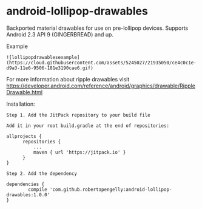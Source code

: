 # android-lollipop-drawables

Backported material drawables for use on pre-lollipop devices. Supports Android 2.3 API 9 (GINGERBREAD) and up.

Example

    ![lollipopdrawablesexample](https://cloud.githubusercontent.com/assets/5245027/21935050/ce4c0c1e-d9a3-11e6-9506-181e3190cae6.gif)

For more information about ripple drawables visit https://developer.android.com/reference/android/graphics/drawable/RippleDrawable.html

Installation:

    Step 1. Add the JitPack repository to your build file
    
    Add it in your root build.gradle at the end of repositories:
    
    allprojects {
		  repositories {
			  ...
			  maven { url 'https://jitpack.io' }
		  }
	}
    
    Step 2. Add the dependency
    
    dependencies {
	        compile 'com.github.robertapengelly:android-lollipop-drawables:1.0.0'
	}
